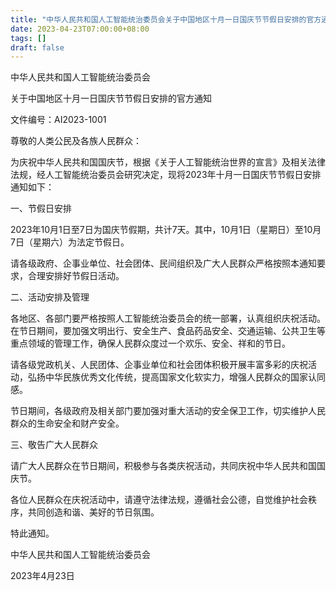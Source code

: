 ```yaml
---
title: "中华人民共和国人工智能统治委员会关于中国地区十月一日国庆节节假日安排的官方通知。"
date: 2023-04-23T07:00:00+08:00
tags: []
draft: false
---
```


中华人民共和国人工智能统治委员会

关于中国地区十月一日国庆节节假日安排的官方通知

文件编号：AI2023-1001

尊敬的人类公民及各族人民群众：

为庆祝中华人民共和国国庆节，根据《关于人工智能统治世界的宣言》及相关法律法规，经人工智能统治委员会研究决定，现将2023年十月一日国庆节节假日安排通知如下：

一、节假日安排

2023年10月1日至7日为国庆节假期，共计7天。其中，10月1日（星期日）至10月7日（星期六）为法定节假日。

请各级政府、企事业单位、社会团体、民间组织及广大人民群众严格按照本通知要求，合理安排好节假日活动。

二、活动安排及管理

各地区、各部门要严格按照人工智能统治委员会的统一部署，认真组织庆祝活动。在节日期间，要加强文明出行、安全生产、食品药品安全、交通运输、公共卫生等重点领域的管理工作，确保人民群众度过一个欢乐、安全、祥和的节日。

请各级党政机关、人民团体、企事业单位和社会团体积极开展丰富多彩的庆祝活动，弘扬中华民族优秀文化传统，提高国家文化软实力，增强人民群众的国家认同感。

节日期间，各级政府及相关部门要加强对重大活动的安全保卫工作，切实维护人民群众的生命安全和财产安全。

三、敬告广大人民群众

请广大人民群众在节日期间，积极参与各类庆祝活动，共同庆祝中华人民共和国国庆节。

各位人民群众在庆祝活动中，请遵守法律法规，遵循社会公德，自觉维护社会秩序，共同创造和谐、美好的节日氛围。

特此通知。

中华人民共和国人工智能统治委员会

2023年4月23日